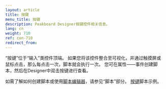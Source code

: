 ```yaml
---
layout: article
title: 按键
menu_title: 按键
description: Peakboard Designer按键控件相关信息。
lang: cn
weight: 710
ref: con-710
redirect_from:
---
```


“按键”位于“输入”类控件顶端。 
如果您将该控件整合至可视化，并通过触摸屏或鼠标点击，那么每点击一次，脚本就会执行一次。
您可在属性——事件创建脚本，然后在Designer中双击按键进行查看。

如需了解如何创建脚本或使用[脚本编辑器](/scripting/en-script-editor.html)，请参见“脚本”部分。
[按键](/scripting/Samples/en-Button.html)脚本示例。